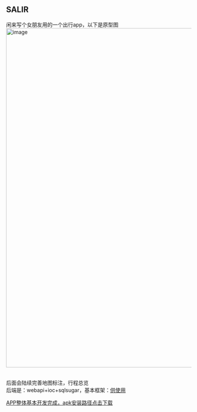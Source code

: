 ## SALIR
闲来写个女朋友用的一个出行app，以下是原型图<br>
<img width="1920" height="921" alt="image" src="https://github.com/user-attachments/assets/3c10cb4d-097c-493f-99f5-a2e472b5e72b" />

<br>
后面会陆续完善地图标注，行程总览<br>
后端是：webapi+ioc+sqlsugar，基本框架：<a href='https://gitee.com/yeefyfy/salirapi' />供使用

APP整体基本开发完成，apk安装路径<a href='http://33100903.nat123.top/app/app.apk'/>点击下载
